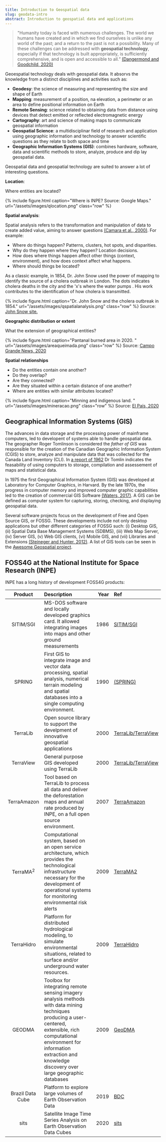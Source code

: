 ```yaml
---
title: Introduction to Geospatial data
slug: geodata-intro
abstract: Introduction to geospatial data and applications
---
```

>"Humanity today is faced with numerous challenges. The world we humans have created and in which we find ourselves is unlike any world of the past; and a return to the past is not a possibility. Many of these challenges can be addressed with **geospatial technology**, especially if that technology is built appropriately, is sufficiently comprehensive, and is open and accessible to all.”​  [(Dangermond and Goodchild, 2020)](references.html#Dangermond-2020)

Geoespatial technology deals with geospatial data. It absorvs the knowledge from a distinct disciplines and activities such as:

- **Geodesy**: the science of measuring and representing the size and shape of Earth
- **Mapping**: measurement of a position, na elevation, a perimeter or an area to define positional information  on Earth
- **Remote Sensing**: science related to obtaining data from distance using devices that detect emitted or reflected electromagnetic energy
- **Cartography**: art and science of making maps to communicate geospatial information
- **Geospatial Science**: a multidisciplinar field of research and application using geographic information and technology to answer scientific questions as they relate to both space and time
- **Geographic Information Systems (GIS)**: combines hardware, software, data and scientific methods to store, analyze, produce and dip lay geospatial data.

Geospatial data and geospatial technology are suited to answer a lot of interesting questions. 

**Location**:

Where entities are located?

{% include figure.html
    caption="Where is INPE? Source: Google Maps."
    url="/assets/images/qlocation.png"
    class="row"
%}

**Spatial analysis**:

Spatial analysis refers to the transformation and manipulation of data to create added value, aiming to answer questions [(Camara et al., 2000)](references.html#Camara-2000). 
For example:
- Where do things happen? Patterns, clusters, hot spots, and disparities.
- Why do they happen where they happen? Location decisions.
- How does where things happen affect other things (context, environment), and how does context affect what happens. 
- Where should things be located?

As a classic example, in 1854, Dr. John Snow used the power of mapping to identify the source of a cholera outbreak in London.  The dots indicates cholera deaths in the city and the 'x's  where the water pumps . His work contributes to the identification of how cholera is transmitted. 

{% include figure.html
    caption="Dr. John Snow  and the cholera outbreak in 1854."
    url="/assets/images/qspatialanalysis.png"
    class="row"
%} Source: [John Snow site.](https://www.ph.ucla.edu/epi/snow.html)

**Geographic distribution or extent**

What the extension of geographical entities? 

{% include figure.html
    caption="Pantanal burned area in 2020. "
    url="/assets/images/areaqueimada.png"
    class="row"
%}  Source: [Campo Grande News, 2020](https://www.campograndenews.com.br/meio-ambiente/area-queimada-do-pantanal-em-agosto-equivale-a-30-vezes-o-tamanho-da-capital
)

**Spatial relationships**

- Do the entities contain one another?
- Do they overlap?
- Are they connected?
- Are they situated within a certain distance of one another?
- Where are entities with similar attributes located?

{% include figure.html
    caption="Minning and indigenous land. "
    url="/assets/images/mineracao.png"
    class="row"
%}  Source: [El País, 2020](https://brasil.elpais.com/brasil/2020-03-02/a-mineracao-em-terra-indigena-com-nome-sobrenome-e-cnpj.html)

## Geographical Information Systems (GIS)

The advances in data storage and the processing power of mainframe computers, led to developent of systems able to handle geospatial data. The  geographer Roger Tomlinson is considered the *father of GIS* was responsible for the creation of the Canadian Geographic Information System (CGIS)  to store, analyze and manipulate data that was collected for the Canada Land Inventory (CLI). In [a report of 1962](https://gisandscience.files.wordpress.com/2012/08/4-computermapping.pdf) Dr Tomlin indicates the feasability of using computers to storage, compilation and assessement of maps and statistical data. 

In 1975 the first Geographical Information System (GIS) was developed at Laboratory for Computer Graphics, in Harvard. By the late 1970s, the progress in computer memory and improved computer graphic capabilities led to the creation of commercial GIS Software [(Waters, 2017)](references.html#Waters-2017). A GIS can be defined as  computer system for capturing, storing, checking, and displaying geospatial data. 

Several software projects focus on the development of Free and Open Source GIS, or FOSSG. These developments include not only desktop applications but other different categories of FOSSG such: (i) Desktop GIS, (ii) Spatial Data Base Management Systems (SDBMS), (iii) Web Map Server, (iv) Server GIS, (v) Web GIS clients, (vi) Mobile GIS, and (vii) Libraries and Extensions [(Steineger and Hunter, 2012)](references.html#Steineger-2012). A list of  GIS tools can be seen in the [Awesome Geospatial project](https://github.com/sacridini/Awesome-Geospatial).

## FOSS4G at the National Institute for Space Research (INPE)

INPE has a long history of development FOSS4G products: 
<div class="table-wrapper" markdown="block">

| **Product** | **Description** | **Year** | **Ref**  |
|:-----------:|:--------------- |---------:|:---------|
| SITIM/SGI   | MS-DOS software and locally developed graphics card. It allowed integrating images into maps and other ground measurements|     1986     | [SITIM/SGI](http://www.dpi.inpe.br/DPI/institucional/pessoal/historico)        | 
| SPRING | First GIS to integrate image and vector data processing, spatial analysis, numerical terrain modeling and spatial databases into a single computing environment. |1990 | [(SPRING)](https://www.dpi.inpe.br/spring/) |
| TerraLib | Open source library to support the develpment of innovative geospatial applications              |2000         |  [TerraLib/TerraView](http://www.dpi.inpe.br/terralib5/wiki/doku.php)|
| TerraView | General purpose GIS developed using TerraLib               |  2000        |    [TerraLib/TerraView](http://www.dpi.inpe.br/terralib5/wiki/doku.php)     |
| TerraAmazon| Tool based on TerraLib to process all data and deliver the deforestation maps and annual rate produced by INPE, on a full open source environment.|  2007        |    [TerraAmazon](http://www.terraamazon.dpi.inpe.br/)     |
| TerraMA<sup>2</sup>| Computational system, based on an open service architecture, which provides the technological infrastructure necessary for the development of operational systems for monitoring environmental risk alerts  |   2009       |   [TerraMA2](http://www.terrama2.dpi.inpe.br/)      |
| TerraHidro| Platform for distributed hydrological modeling, to simulate environmental situations, related to surface and/or underground water resources.               |    2009      |   [TerraHidro](http://www.dpi.inpe.br/terrahidro/doku.php)      |
| GEODMA |    Toolbox for integrating remote sensing imagery analysis methods with data mining techniques producing a user-centered, extensible, rich computational environment for information extraction and knowledge discovery over large geographic databases |     2009     |   [GeoDMA](http://wiki.dpi.inpe.br/doku.php?id=geodma)      |
| Brazil Data Cube |    Platform to explore large volumes of Earth Observation Data |     2019     |   [BDC](https://data.inpe.br/bdc/)      |
| sits |    Satellite Image Time Series Analysis on Earth Observation Data Cubes |     2020     |   [sits](https://e-sensing.github.io/sitsbook/)      |

</div>


